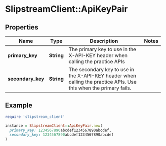 # SlipstreamClient::ApiKeyPair

## Properties

| Name | Type | Description | Notes |
| ---- | ---- | ----------- | ----- |
| **primary_key** | **String** | The primary key to use in the X-API-KEY header when calling the practice APIs |  |
| **secondary_key** | **String** | The secondary key to use in the X-API-KEY header when calling the practice APIs. Use this when the primary fails. |  |

## Example

```ruby
require 'slipstream_client'

instance = SlipstreamClient::ApiKeyPair.new(
  primary_key: 1234567890abcdef1234567890abcdef,
  secondary_key: 1234567890abcdef1234567890abcdef
)
```

